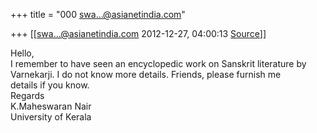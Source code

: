 +++
title = "000 swa...@asianetindia.com"

+++
[[swa...@asianetindia.com	2012-12-27, 04:00:13 [Source](https://groups.google.com/g/bvparishat/c/1MgCedE0ovQ)]]



  
Hello,  
I remember to have seen an encyclopedic work on Sanskrit literature by  
Varnekarji. I do not know more details. Friends, please furnish me  
details if you know.  
Regards  
K.Maheswaran Nair  
University of Kerala  
  

